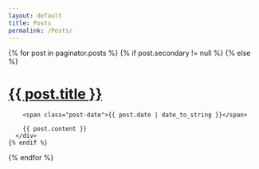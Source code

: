 ```yaml
---
layout: default
title: Posts
permalink: /Posts/
---
```

<div class="posts">
  {% for post in paginator.posts %}
    {% if post.secondary != null %}
    {% else %}
      <div class="post">
        <h1 class="post-title">
          <a href="{{ post.url }}">
            {{ post.title }}
          </a>
        </h1>    

        <span class="post-date">{{ post.date | date_to_string }}</span>    

        {{ post.content }}
      </div>
    {% endif %}
  {% endfor %}
</div>